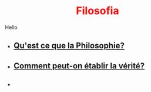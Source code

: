 <meta charset="utf-8" />
<html>
 <head><style>
    #para1{
        text-align:center;
        color:red
    }
 </style></head>
 <body>
  <h1 id="para1">Filosofia</h1>
  <p>Hello</p>
   <ul>
     <li>
         <h2><a href="https://23tr-an05.github.io/qu-est-q-la-filo/">Qu'est ce que la Philosophie?</a></h2>
     </li>
     <li>
         <h2><a href="https://23tr-an05.github.io/V-rit-/">Comment peut-on établir la vérité?</a></h2>
     </li>
     <li>
         <h2><a href=" "></a></h2>
     </li>
    </ul>
 </body>
</html>